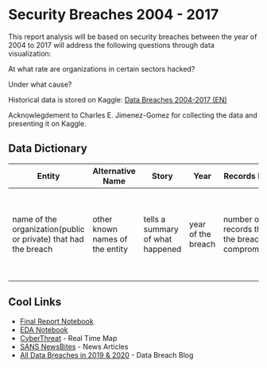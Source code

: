 # Security Breaches 2004 - 2017

This report analysis will be based on security breaches between the year of 2004 to 2017 will address the following questions through data visualization: 

At what rate are organizations in certain sectors hacked? 

Under what cause?

Historical data is stored on Kaggle: [Data Breaches 2004-2017 (EN)](https://www.kaggle.com/estratic/data-breaches-2004-2017-en-20180218?select=Data_Breaches_EN_V2_2004_2017_20180220.csv) 

Acknowlegdement to Charles E. Jimenez-Gomez for collecting the data and presenting it on Kaggle.

## Data Dictionary

| Entity                                                          | Alternative Name                | Story                           | Year               | Records Lost                                  | Sector                                            | Method of Leak           | 1st source                               | 2nd source                          | 3rd source                          | Source name                                              |
|-----------------------------------------------------------------|---------------------------------|---------------------------------|--------------------|-----------------------------------------------|---------------------------------------------------|--------------------------|------------------------------------------|-------------------------------------|-------------------------------------|----------------------------------------------------------|
| name of the organization(public or private) that had the breach | other known names of the entity | tells a summary of what happened | year of the breach | number of records that the breach compromised | organization's main sector (or field of business) | main cause of the breach | 1st. url with more info about the breach | 2nd. url with more info about the breach | 3rd. url with more info about the breach | name of the source of news, official reports, blog, etc. |

## Cool Links

* [Final Report Notebook](report.ipynb)
* [EDA Notebook](eda.ipynb)
* [CyberThreat](https://cybermap.kaspersky.com/) - Real Time Map
* [SANS NewsBites](https://www.sans.org/newsletters/newsbites) - News Articles
* [All Data Breaches in 2019 & 2020](https://selfkey.org/data-breaches-in-2019/) - Data Breach Blog
